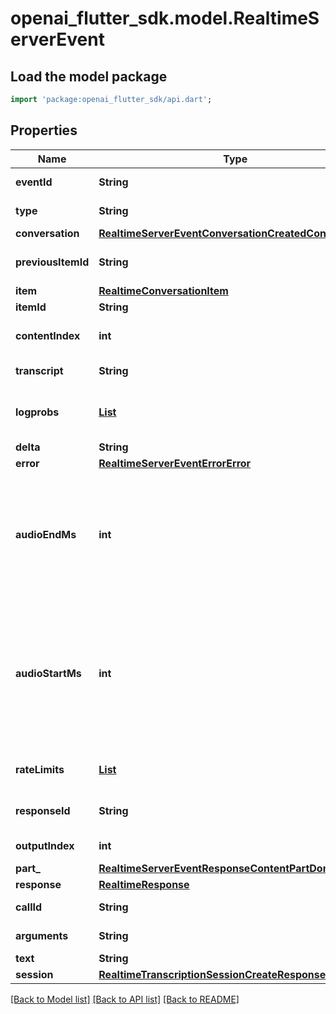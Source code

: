 # openai_flutter_sdk.model.RealtimeServerEvent

## Load the model package
```dart
import 'package:openai_flutter_sdk/api.dart';
```

## Properties
Name | Type | Description | Notes
------------ | ------------- | ------------- | -------------
**eventId** | **String** | The unique ID of the server event. | 
**type** | **String** | The event type, must be `conversation.created`. | 
**conversation** | [**RealtimeServerEventConversationCreatedConversation**](RealtimeServerEventConversationCreatedConversation.md) |  | 
**previousItemId** | **String** | The ID of the preceding item after which the new item will be inserted.  | 
**item** | [**RealtimeConversationItem**](RealtimeConversationItem.md) |  | 
**itemId** | **String** | The ID of the item. | 
**contentIndex** | **int** | The index of the content part in the item's content array. | 
**transcript** | **String** | The final transcript of the audio. | 
**logprobs** | [**List<LogProbProperties>**](LogProbProperties.md) | The log probabilities of the transcription. | [optional] [default to const []]
**delta** | **String** | The text delta. | 
**error** | [**RealtimeServerEventErrorError**](RealtimeServerEventErrorError.md) |  | 
**audioEndMs** | **int** | Milliseconds since the session started when speech stopped. This will  correspond to the end of audio sent to the model, and thus includes the  `min_silence_duration_ms` configured in the Session.  | 
**audioStartMs** | **int** | Milliseconds from the start of all audio written to the buffer during the  session when speech was first detected. This will correspond to the  beginning of audio sent to the model, and thus includes the  `prefix_padding_ms` configured in the Session.  | 
**rateLimits** | [**List<RealtimeServerEventRateLimitsUpdatedRateLimitsInner>**](RealtimeServerEventRateLimitsUpdatedRateLimitsInner.md) | List of rate limit information. | [default to const []]
**responseId** | **String** | The unique ID of the response that produced the audio. | 
**outputIndex** | **int** | The index of the output item in the response. | 
**part_** | [**RealtimeServerEventResponseContentPartDonePart**](RealtimeServerEventResponseContentPartDonePart.md) |  | 
**response** | [**RealtimeResponse**](RealtimeResponse.md) |  | 
**callId** | **String** | The ID of the function call. | 
**arguments** | **String** | The final arguments as a JSON string. | 
**text** | **String** | The final text content. | 
**session** | [**RealtimeTranscriptionSessionCreateResponse**](RealtimeTranscriptionSessionCreateResponse.md) |  | 

[[Back to Model list]](../README.md#documentation-for-models) [[Back to API list]](../README.md#documentation-for-api-endpoints) [[Back to README]](../README.md)



